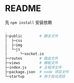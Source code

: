 # README

先 `npm install` 安装依赖

```sh
.
├─public        # 静态文件
│  ├─css
│  ├─img
│  └─js
│      └─socket.io
├─routes        # 路由文件
├─views         # 模板文件
├─index.js      # 主程序文件
├─package.json  # node 项目文件
└─startup       # 用于启动项目
```
